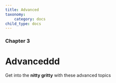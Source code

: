 ```yaml
---
title: Advanced
taxonomy:
    category: docs
child_type: docs
---
```


### Chapter 3

# Advanceddd

Get into the **nitty gritty** with these advanced topics
